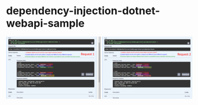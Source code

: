 # dependency-injection-dotnet-webapi-sample

![alt text](https://github.com/viorelll/dependency-injection-dotnet-webapi-sample/blob/main/DependecyInjectionInDotnet.png?raw=true)
